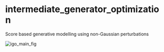 # intermediate_generator_optimization
Score based generative modelling using non-Gaussian perturbations

![igo_main_fig](https://github.com/harshm16/intermediate_generator_optimization/assets/24653983/63e6551b-e9bb-463d-ad51-8291169eac1f)
